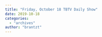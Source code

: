 ```yaml
---
title: "Friday, October 18 TBTV Daily Show"
date: 2019-10-18
categories: 
  - "archives"
author: "brantzt"
---
```




